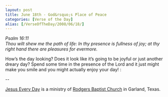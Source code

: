 ```yaml
---
layout: post
title: June 18th - God&rsquo;s Place of Peace
categories: [Verse of the Day]
alias: [/VerseOfTheDay/2008/06/18/]
---
```


_Psalm 16:11  
Thou wilt shew me the path of life: In thy presence is fullness of
joy; at thy right hand there are pleasures for evermore._

How&rsquo;s the day looking? Does it look like it&rsquo;s going to
be joyful or just another dreary day? Spend some time in the presence
of the Lord and it just might make you smile and you might actually
enjoy your day! :

 --

<a href=http://jesuseveryday.net>Jesus Every Day</a> is a ministry of <a href=http://rodgersbaptist.net>Rodgers Baptist Church</a> in Garland, Texas.
